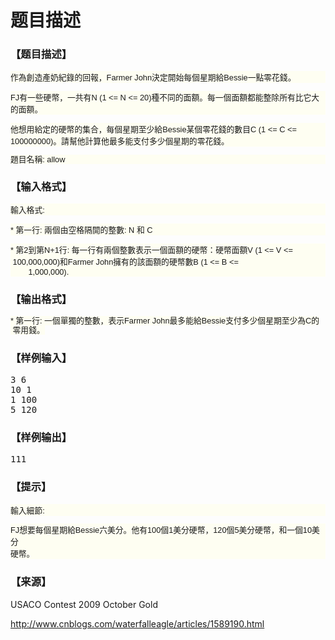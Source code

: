 # 题目描述


<h3>
	【题目描述】
</h3>
<p style="font-family:&#39;YaHei Consolas Hybrid&#39;, sans-serif;margin-left:auto;font-size:12.800000190734863px;background-color:#FEFEF2;">
	作為創造產奶紀錄的回報，Farmer John決定開始每個星期給Bessie一點零花錢。
</p>
<p style="font-family:&#39;YaHei Consolas Hybrid&#39;, sans-serif;margin-left:auto;font-size:12.800000190734863px;background-color:#FEFEF2;">
	FJ有一些硬幣，一共有N (1 &lt;= N &lt;= 20)種不同的面額。每一個面額都能整除所有比它大<br/>
的面額。
</p>
<p style="font-family:&#39;YaHei Consolas Hybrid&#39;, sans-serif;margin-left:auto;font-size:12.800000190734863px;background-color:#FEFEF2;">
	他想用給定的硬幣的集合，每個星期至少給Bessie某個零花錢的數目C (1 &lt;= C &lt;= <br/>
100000000)。請幫他計算他最多能支付多少個星期的零花錢。
</p>
<p style="font-family:&#39;YaHei Consolas Hybrid&#39;, sans-serif;margin-left:auto;font-size:12.800000190734863px;background-color:#FEFEF2;">
	<span style="font-family:&#39;YaHei Consolas Hybrid&#39;, sans-serif;font-size:12.800000190734863px;line-height:15.199999809265137px;background-color:#FEFEF2;">題目名稱: allow</span> 
</p>
<h3>
	【输入格式】
</h3>
<p style="font-family:&#39;YaHei Consolas Hybrid&#39;, sans-serif;margin-left:auto;font-size:12.800000190734863px;background-color:#FEFEF2;">
	輸入格式:
</p>
<p style="font-family:&#39;YaHei Consolas Hybrid&#39;, sans-serif;margin-left:auto;font-size:12.800000190734863px;background-color:#FEFEF2;">
	* 第一行: 兩個由空格隔開的整數: N 和 C
</p>
<p style="font-family:&#39;YaHei Consolas Hybrid&#39;, sans-serif;margin-left:auto;font-size:12.800000190734863px;background-color:#FEFEF2;">
	* 第2到第N+1行: 每一行有兩個整數表示一個面額的硬幣：硬幣面額V (1 &lt;= V &lt;= <br/>
 100,000,000)和Farmer John擁有的該面額的硬幣數B (1 &lt;= B &lt;=<br/>
        1,000,000).
</p>
<h3>
	【输出格式】
</h3>
<p>
	<span style="font-family:&#39;YaHei Consolas Hybrid&#39;, sans-serif;font-size:12.800000190734863px;line-height:15.199999809265137px;background-color:#FEFEF2;">* 第一行: 一個單獨的整數，表示Farmer John最多能給Bessie支付多少個星期至少為C的</span><br/>
<span style="font-family:&#39;YaHei Consolas Hybrid&#39;, sans-serif;font-size:12.800000190734863px;line-height:15.199999809265137px;background-color:#FEFEF2;"> 零用錢。</span> 
</p>
<h3>
	【样例输入】
</h3>
<pre>3 6
10 1
1 100
5 120</pre>
<h3>
	【样例输出】
</h3>
<pre>111</pre>
<h3>
	【提示】
</h3>
<p style="font-family:&#39;YaHei Consolas Hybrid&#39;, sans-serif;margin-left:auto;font-size:12.800000190734863px;background-color:#FEFEF2;">
	輸入細節:
</p>
<p style="font-family:&#39;YaHei Consolas Hybrid&#39;, sans-serif;margin-left:auto;font-size:12.800000190734863px;background-color:#FEFEF2;">
	FJ想要每個星期給Bessie六美分。他有100個1美分硬幣，120個5美分硬幣，和一個10美分<br/>
硬幣。
</p>
<h3>
	【来源】
</h3>
<p>
	USACO Contest 2009 October Gold
</p>
<p>
	<a href="http://www.cnblogs.com/waterfalleagle/articles/1589190.html">http://www.cnblogs.com/waterfalleagle/articles/1589190.html</a> 
</p>
